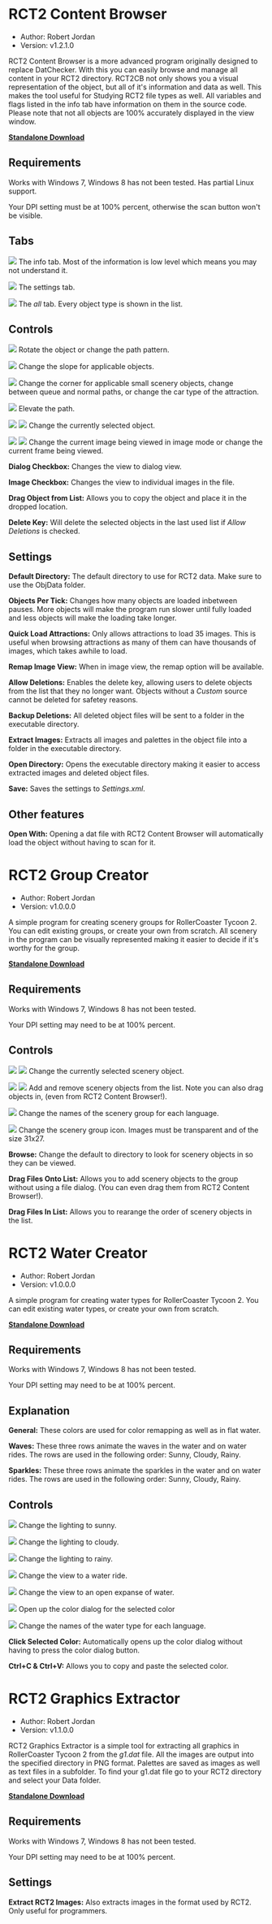 # RCT2 Content Browser

* Author: Robert Jordan
* Version: v1.2.1.0

RCT2 Content Browser is a more advanced program originally designed to replace DatChecker.
With this you can easily browse and manage all content in your RCT2 directory.
RCT2CB not only shows you a visual representation of the object, but all of it's information and data as well.
This makes the tool useful for Studying RCT2 file types as well.
All variables and flags listed in the info tab have information on them in the source code.
Please note that not all objects are 100% accurately displayed in the view window.

**[Standalone Download](http://www.mediafire.com/download/p6vwt3d8x9rrn8p/RCT2+Content+Browser+v1.2.1.0.zip)**

## Requirements

Works with Windows 7, Windows 8 has not been tested. Has partial Linux support.

Your DPI setting must be at 100% percent, otherwise the scan button won't be visible.

## Tabs

<img src="https://raw.githubusercontent.com/trigger-death/RCT2Tools/master/RCT2Browser/Resources/Tabs/TabInfo.png"></img>
The info tab. Most of the information is low level which means you may not understand it.

<img src="https://raw.githubusercontent.com/trigger-death/RCT2Tools/master/RCT2Browser/Resources/Tabs/TabSettings.png"></img>
The settings tab.

<img src="https://raw.githubusercontent.com/trigger-death/RCT2Tools/master/RCT2Browser/Resources/Tabs/TabAll.png"></img>
The *all* tab. Every object type is shown in the list.

## Controls

<img src="https://raw.githubusercontent.com/trigger-death/RCT2Tools/master/RCT2Browser/Resources/Buttons/ButtonRotate.png"></img>
Rotate the object or change the path pattern.

<img src="https://raw.githubusercontent.com/trigger-death/RCT2Tools/master/RCT2Browser/Resources/Buttons/ButtonSlope.png"></img>
Change the slope for applicable objects.

<img src="https://raw.githubusercontent.com/trigger-death/RCT2Tools/master/RCT2Browser/Resources/Buttons/ButtonCorner.png"></img>
Change the corner for applicable small scenery objects, change between queue and normal paths, or change the car type of the attraction.

<img src="https://raw.githubusercontent.com/trigger-death/RCT2Tools/master/RCT2Browser/Resources/Buttons/ButtonElevate.png"></img>
Elevate the path.

<img src="https://raw.githubusercontent.com/trigger-death/RCT2Tools/master/RCT2Browser/Resources/Buttons/ButtonLeft.png"></img>
<img src="https://raw.githubusercontent.com/trigger-death/RCT2Tools/master/RCT2Browser/Resources/Buttons/ButtonRight.png"></img>
Change the currently selected object.

<img src="https://raw.githubusercontent.com/trigger-death/RCT2Tools/master/RCT2Browser/Resources/Buttons/ButtonBack.png"></img>
<img src="https://raw.githubusercontent.com/trigger-death/RCT2Tools/master/RCT2Browser/Resources/Buttons/ButtonForward.png"></img>
Change the current image being viewed in image mode or change the current frame being viewed.

**Dialog Checkbox:** Changes the view to dialog view.

**Image Checkbox:** Changes the view to individual images in the file.

**Drag Object from List:** Allows you to copy the object and place it in the dropped location.

**Delete Key:** Will delete the selected objects in the last used list if *Allow Deletions* is checked.

## Settings

**Default Directory:** The default directory to use for RCT2 data. Make sure to use the ObjData folder.

**Objects Per Tick:** Changes how many objects are loaded inbetween pauses. More objects will make the program run slower until fully loaded and less objects will make the loading take longer.

**Quick Load Attractions:** Only allows attractions to load 35 images. This is useful when browsing attractions as many of them can have thousands of images, which takes awhile to load.

**Remap Image View:** When in image view, the remap option will be available.

**Allow Deletions:** Enables the delete key, allowing users to delete objects from the list that they no longer want. Objects without a *Custom* source cannot be deleted for safetey reasons.

**Backup Deletions:** All deleted object files will be sent to a folder in the executable directory.

**Extract Images:** Extracts all images and palettes in the object file into a folder in the executable directory.

**Open Directory:** Opens the executable directory making it easier to access extracted images and deleted object files.

**Save:** Saves the settings to *Settings.xml*.

## Other features

**Open With:** Opening a dat file with RCT2 Content Browser will automatically load the object without having to scan for it.

# RCT2 Group Creator

* Author: Robert Jordan
* Version: v1.0.0.0

A simple program for creating scenery groups for RollerCoaster Tycoon 2. You can edit existing groups, or create your own from scratch. All scenery in the program can be visually represented making it easier to decide if it's worthy for the group.

**[Standalone Download](http://www.mediafire.com/download/nx51qnony7wmowi/RCT2+Group+Creator+v1.0.0.0.zip)**

## Requirements

Works with Windows 7, Windows 8 has not been tested.

Your DPI setting may need to be at 100% percent.

## Controls

<img src="https://raw.githubusercontent.com/trigger-death/RCT2Tools/master/RCT2GroupCreator/Resources/Buttons/ButtonLeft.png"></img>
<img src="https://raw.githubusercontent.com/trigger-death/RCT2Tools/master/RCT2GroupCreator/Resources/Buttons/ButtonRight.png"></img>
Change the currently selected scenery object.

<img src="https://raw.githubusercontent.com/trigger-death/RCT2Tools/master/RCT2GroupCreator/Resources/Buttons/ButtonPlus.png"></img>
<img src="https://raw.githubusercontent.com/trigger-death/RCT2Tools/master/RCT2GroupCreator/Resources/Buttons/ButtonMinus.png"></img>
Add and remove scenery objects from the list. Note you can also drag objects in, (even from RCT2 Content Browser!).

<img src="https://raw.githubusercontent.com/trigger-death/RCT2Tools/master/RCT2GroupCreator/Resources/Buttons/ButtonNames.png"></img>
Change the names of the scenery group for each language.

<img src="https://raw.githubusercontent.com/trigger-death/RCT2Tools/master/RCT2GroupCreator/Resources/Buttons/ButtonIcon.png"></img>
Change the scenery group icon. Images must be transparent and of the size 31x27.

**Browse:** Change the default to directory to look for scenery objects in so they can be viewed.

**Drag Files Onto List:** Allows you to add scenery objects to the group without using a file dialog. (You can even drag them from RCT2 Content Browser!).

**Drag Files In List:** Allows you to rearange the order of scenery objects in the list.

# RCT2 Water Creator

* Author: Robert Jordan
* Version: v1.0.0.0

A simple program for creating water types for RollerCoaster Tycoon 2. You can edit existing water types, or create your own from scratch.

**[Standalone Download](http://www.mediafire.com/download/01w8j7smwpwqpi4/RCT2+Water+Creator+v1.0.0.0.zip)**

## Requirements

Works with Windows 7, Windows 8 has not been tested.

Your DPI setting may need to be at 100% percent.

## Explanation

**General:** These colors are used for color remapping as well as in flat water.

**Waves:** These three rows animate the waves in the water and on water rides. The rows are used in the following order: Sunny, Cloudy, Rainy.

**Sparkles:** These three rows animate the sparkles in the water and on water rides. The rows are used in the following order: Sunny, Cloudy, Rainy.

## Controls

<img src="https://raw.githubusercontent.com/trigger-death/RCT2Tools/master/RCT2WaterCreator/Resources/Buttons/ButtonSun.png"></img>
Change the lighting to sunny.

<img src="https://raw.githubusercontent.com/trigger-death/RCT2Tools/master/RCT2WaterCreator/Resources/Buttons/ButtonCloud.png"></img>
Change the lighting to cloudy.

<img src="https://raw.githubusercontent.com/trigger-death/RCT2Tools/master/RCT2WaterCreator/Resources/Buttons/ButtonRain.png"></img>
Change the lighting to rainy.

<img src="https://raw.githubusercontent.com/trigger-death/RCT2Tools/master/RCT2WaterCreator/Resources/Buttons/ButtonRide.png"></img>
Change the view to a water ride.

<img src="https://raw.githubusercontent.com/trigger-death/RCT2Tools/master/RCT2WaterCreator/Resources/Buttons/ButtonWater.png"></img>
Change the view to an open expanse of water.

<img src="https://raw.githubusercontent.com/trigger-death/RCT2Tools/master/RCT2WaterCreator/Resources/Buttons/ButtonPaint.png"></img>
Open up the color dialog for the selected color

<img src="https://raw.githubusercontent.com/trigger-death/RCT2Tools/master/RCT2WaterCreator/Resources/Buttons/ButtonNames.png"></img>
Change the names of the water type for each language.

**Click Selected Color:** Automatically opens up the color dialog without having to press the color dialog button.

**Ctrl+C & Ctrl+V:** Allows you to copy and paste the selected color.

# RCT2 Graphics Extractor

* Author: Robert Jordan
* Version: v1.1.0.0

RCT2 Graphics Extractor is a simple tool for extracting all graphics in RollerCoaster Tycoon 2 from the *g1.dat* file. All the images are output into the specified directory in PNG format. Palettes are saved as images as well as text files in a subfolder. To find your g1.dat file go to your RCT2 directory and select your Data folder.

**[Standalone Download](http://www.mediafire.com/download/l53loa6creb4dq0/RCT2+Graphics+Extractor+v1.1.0.0.zip)**

## Requirements

Works with Windows 7, Windows 8 has not been tested.

Your DPI setting may need to be at 100% percent.

## Settings

**Extract RCT2 Images:** Also extracts images in the format used by RCT2. Only useful for programmers.
